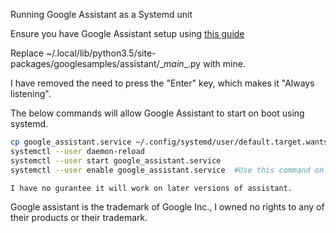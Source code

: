 Running Google Assistant as a Systemd unit

Ensure you have Google Assistant setup using [this guide](https://www.xda-developers.com/how-to-get-google-assistant-on-your-windows-mac-or-linux-machine/)

Replace ~/.local/lib/python3.5/site-packages/googlesamples/assistant/\__main__\.py with mine. 

I have removed the need to press the "Enter" key, which makes it "Always listening". 


The below commands will allow Google Assistant to start on boot using systemd. 
```bash
cp google_assistant.service ~/.config/systemd/user/default.target.wants/
systemctl --user daemon-reload 
systemctl --user start google_assistant.service 
systemctl --user enable google_assistant.service  #Use this command only if you would like it to start on boot
```


`I have no gurantee it will work on later versions of assistant.`


Google assistant is the trademark of Google Inc., I owned no rights to any of their products or their trademark.
